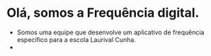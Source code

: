 # Olá, somos a Frequência digital.
- Somos uma equipe que desenvolve um aplicativo de frequência específico para a escola Laurival Cunha.
- 
